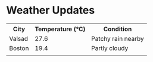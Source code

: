 # Weather Updates

<!-- WEATHER-UPDATE-START -->
<table><tr><th>City</th><th>Temperature (°C)</th><th>Condition</th></tr><tr><td>Valsad</td><td>27.6</td><td>Patchy rain nearby</td></tr><tr><td>Boston</td><td>19.4</td><td>Partly cloudy</td></tr><tr><td></td><td></td><td></td></tr></table>
<!-- WEATHER-UPDATE-END -->
